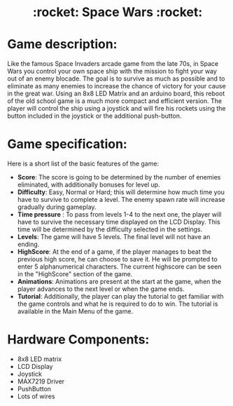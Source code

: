 <h1 align="center">:rocket: Space Wars :rocket:</h1>

# Game description:

Like the famous Space Invaders arcade game from the late 70s, in Space Wars you control your own space ship with the mission to fight your way out of an enemy blocade. The goal is to survive as much as possible and to eliminate as many enemies to increase the chance of victory for your cause in the great war.
Using an 8x8 LED Matrix and an arduino board, this reboot of the old school game is a much more compact and efficient version. The player will control the ship using a joystick and will fire his rockets using the button included in the joystick or the additional push-button.

# Game specification:

Here is a short list of the basic features of the game:
* **Score**: The score is going to be determined by the number of enemies eliminated, with additionally bonuses for level up.
* **Difficulty**: Easy, Normal or Hard; this will determine how much time you have to survive to complete a level. The enemy spawn rate will increase gradually during gameplay.
* **Time pressure** : To pass from levels 1-4 to the next one, the player will have to survive the necessary time displayed on the LCD Display. This time will be determined by the difficulty selected in the settings.
* **Levels**: The game will have 5 levels. The final level will not have an ending.
* **HighScore**: At the end of a game, if the player manages to beat the previous high score, he can choose to save it. He will be prompted to enter 5 alphanumerical characters. The current highscore can be seen in the "HighScore" section of the game.
* **Animations**: Animations are present at the start at the game, when the player advances to the next level or when the game ends.
* **Tutorial**: Additionally, the player can play the tutorial to get familiar with the game controls and what he is required to do to win. The tutorial is available in the Main Menu of the game.

# Hardware Components:
* 8x8 LED matrix
* LCD Display
* Joystick
* MAX7219 Driver
* PushButton
* Lots of wires

